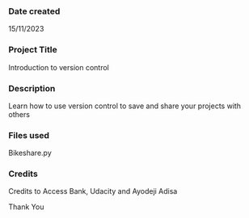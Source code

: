 ### Date created
15/11/2023

### Project Title
Introduction to version control

### Description
Learn how to use version control to save and share your projects with others

### Files used
Bikeshare.py

### Credits
Credits to Access Bank, Udacity and Ayodeji Adisa

Thank You 
